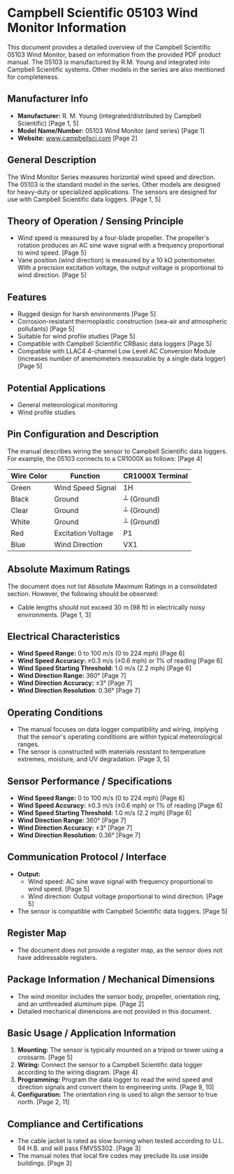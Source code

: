 # Campbell Scientific 05103 Wind Monitor Information

This document provides a detailed overview of the Campbell Scientific 05103 Wind Monitor, based on information from the provided PDF product manual. The 05103 is manufactured by R.M. Young and integrated into Campbell Scientific systems. Other models in the series are also mentioned for completeness.

## Manufacturer Info

* **Manufacturer:** R. M. Young (integrated/distributed by Campbell Scientific) [Page 1, 5]
* **Model Name/Number:** 05103 Wind Monitor (and series) [Page 1]
* **Website:** www.campbellsci.com [Page 2]

## General Description

The Wind Monitor Series measures horizontal wind speed and direction. The 05103 is the standard model in the series. Other models are designed for heavy-duty or specialized applications. The sensors are designed for use with Campbell Scientific data loggers. [Page 1, 5]

## Theory of Operation / Sensing Principle

* Wind speed is measured by a four-blade propeller. The propeller's rotation produces an AC sine wave signal with a frequency proportional to wind speed. [Page 5]
* Vane position (wind direction) is measured by a 10 kΩ potentiometer. With a precision excitation voltage, the output voltage is proportional to wind direction. [Page 5]

## Features

* Rugged design for harsh environments [Page 5]
* Corrosion-resistant thermoplastic construction (sea-air and atmospheric pollutants) [Page 5]
* Suitable for wind profile studies [Page 5]
* Compatible with Campbell Scientific CRBasic data loggers [Page 5]
* Compatible with LLAC4 4-channel Low Level AC Conversion Module (increases number of anemometers measurable by a single data logger) [Page 5]

## Potential Applications

* General meteorological monitoring
* Wind profile studies

## Pin Configuration and Description

The manual describes wiring the sensor to Campbell Scientific data loggers. For example, the 05103 connects to a CR1000X as follows: [Page 4]

| Wire Color | Function           | CR1000X Terminal |
|------------|--------------------|-------------------|
| Green      | Wind Speed Signal  | 1H                |
| Black      | Ground             | ┴ (Ground)        |
| Clear      | Ground             | ┴ (Ground)        |
| White      | Ground             | ┴ (Ground)        |
| Red        | Excitation Voltage | P1                |
| Blue       | Wind Direction     | VX1               |

## Absolute Maximum Ratings

The document does not list Absolute Maximum Ratings in a consolidated section. However, the following should be observed:

* Cable lengths should not exceed 30 m (98 ft) in electrically noisy environments. [Page 1, 3]

## Electrical Characteristics

* **Wind Speed Range:** 0 to 100 m/s (0 to 224 mph) [Page 6]
* **Wind Speed Accuracy:** ±0.3 m/s (±0.6 mph) or 1% of reading [Page 6]
* **Wind Speed Starting Threshold:** 1.0 m/s (2.2 mph) [Page 6]
* **Wind Direction Range:** 360° [Page 7]
* **Wind Direction Accuracy:** ±3° [Page 7]
* **Wind Direction Resolution**: 0.36° [Page 7]

## Operating Conditions

* The manual focuses on data logger compatibility and wiring, implying that the sensor's operating conditions are within typical meteorological ranges.
* The sensor is constructed with materials resistant to temperature extremes, moisture, and UV degradation. [Page 3, 5]

## Sensor Performance / Specifications

* **Wind Speed Range:** 0 to 100 m/s (0 to 224 mph) [Page 6]
* **Wind Speed Accuracy:** ±0.3 m/s (±0.6 mph) or 1% of reading [Page 6]
* **Wind Speed Starting Threshold:** 1.0 m/s (2.2 mph) [Page 6]
* **Wind Direction Range:** 360° [Page 7]
* **Wind Direction Accuracy:** ±3° [Page 7]
* **Wind Direction Resolution:** 0.36° [Page 7]

## Communication Protocol / Interface

* **Output:**
    * Wind speed: AC sine wave signal with frequency proportional to wind speed. [Page 5]
    * Wind direction: Output voltage proportional to wind direction. [Page 5]
* The sensor is compatible with Campbell Scientific data loggers. [Page 5]

## Register Map

* The document does not provide a register map, as the sensor does not have addressable registers.

## Package Information / Mechanical Dimensions

* The wind monitor includes the sensor body, propeller, orientation ring, and an unthreaded aluminum pipe. [Page 2]
* Detailed mechanical dimensions are not provided in this document.

## Basic Usage / Application Information

1.  **Mounting:** The sensor is typically mounted on a tripod or tower using a crossarm. [Page 5]
2.  **Wiring:** Connect the sensor to a Campbell Scientific data logger according to the wiring diagram. [Page 4]
3.  **Programming:** Program the data logger to read the wind speed and direction signals and convert them to engineering units. [Page 9, 10]
4.  **Configuration:** The orientation ring is used to align the sensor to true north. [Page 2, 11]

## Compliance and Certifications

* The cable jacket is rated as slow burning when tested according to U.L. 94 H.B. and will pass FMVSS302. [Page 3]
* The manual notes that local fire codes may preclude its use inside buildings. [Page 3]
